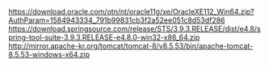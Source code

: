 https://download.oracle.com/otn/nt/oracle11g/xe/OracleXE112_Win64.zip?AuthParam=1584943334_791b99831cb3f2a52ee051c8d53df286
https://download.springsource.com/release/STS/3.9.3.RELEASE/dist/e4.8/spring-tool-suite-3.9.3.RELEASE-e4.8.0-win32-x86_64.zip
http://mirror.apache-kr.org/tomcat/tomcat-8/v8.5.53/bin/apache-tomcat-8.5.53-windows-x64.zip